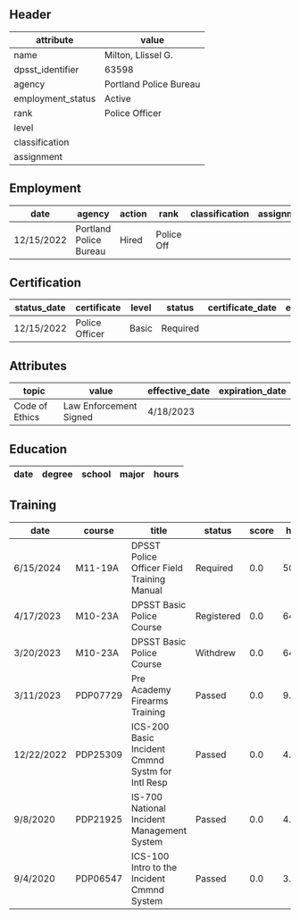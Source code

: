 ## Header
| attribute | value |
| --------- | ----- |
| name | Milton, Llissel G. |
| dpsst_identifier | 63598 |
| agency | Portland Police Bureau |
| employment_status | Active |
| rank | Police Officer |
| level |  |
| classification |  |
| assignment |  |
## Employment
| date | agency | action | rank | classification | assignment |
| ---- | ------ | ------ | ---- | -------------- | ---------- |
| 12/15/2022 | Portland Police Bureau | Hired | Police Off |  |  |
## Certification
| status_date | certificate | level | status | certificate_date | expiration_date | probation_date |
| ----------- | ----------- | ----- | ------ | ---------------- | --------------- | -------------- |
| 12/15/2022 | Police Officer | Basic | Required |  |  | 6/15/2024 |
## Attributes
| topic | value | effective_date | expiration_date |
| ----- | ----- | -------------- | --------------- |
| Code of Ethics | Law Enforcement Signed | 4/18/2023 |  |
## Education
| date | degree | school | major | hours |
| ---- | ------ | ------ | ----- | ----- |
## Training
| date | course | title | status | score | hours |
| ---- | ------ | ----- | ------ | ----- | ----- |
| 6/15/2024 | M11-19A | DPSST Police Officer Field Training Manual | Required | 0.0 | 50.00 |
| 4/17/2023 | M10-23A | DPSST Basic Police Course | Registered | 0.0 | 640.00 |
| 3/20/2023 | M10-23A | DPSST Basic Police Course | Withdrew | 0.0 | 640.00 |
| 3/11/2023 | PDP07729 | Pre Academy Firearms Training | Passed | 0.0 | 9.00 |
| 12/22/2022 | PDP25309 | ICS-200 Basic Incident Cmmnd Systm for Intl Resp | Passed | 0.0 | 4.00 |
| 9/8/2020 | PDP21925 | IS-700 National Incident Management System | Passed | 0.0 | 4.00 |
| 9/4/2020 | PDP06547 | ICS-100 Intro to the Incident Cmmnd System | Passed | 0.0 | 3.00 |
